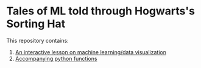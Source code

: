 # Tales of ML told through Hogwarts's Sorting Hat
This repository contains:

1. [An interactive lesson on machine learning/data visualization](https://github.com/michaelsilverstein/TheSortingHat/blob/master/SortingHat_MachineLearning.ipynb)
2. [Accompanying python functions]()